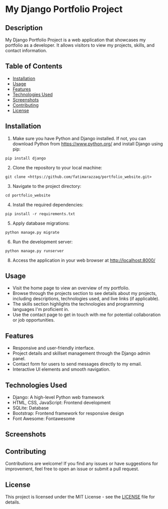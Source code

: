 # My Django Portfolio Project

## Description

My Django Portfolio Project is a web application that showcases my portfolio as a developer. It allows visitors to view my projects, skills, and contact information.

## Table of Contents

- [Installation](#installation)
- [Usage](#usage)
- [Features](#features)
- [Technologies Used](#technologies-used)
- [Screenshots](#screenshots)
- [Contributing](#contributing)
- [License](#license)

## Installation

1. Make sure you have Python and Django installed. If not, you can download Python from <https://www.python.org/> and install Django using pip:

```pip install django```

2. Clone the repository to your local machine:

```
git clone <https://github.com/fatimarazzaq/portfolio_website.git>
```

3. Navigate to the project directory:

```
cd portfolio_website
```

4. Install the required dependencies:

```
pip install -r requirements.txt
```

5. Apply database migrations:

```
python manage.py migrate
```

6. Run the development server:

```
python manage.py runserver
```

8. Access the application in your web browser at <http://localhost:8000/>

## Usage

- Visit the home page to view an overview of my portfolio.
- Browse through the projects section to see details about my projects, including descriptions, technologies used, and live links (if applicable).
- The skills section highlights the technologies and programming languages I'm proficient in.
- Use the contact page to get in touch with me for potential collaboration or job opportunities.

## Features

- Responsive and user-friendly interface.
- Project details and skillset management through the Django admin panel.
- Contact form for users to send messages directly to my email.
- Interactive UI elements and smooth navigation.

## Technologies Used

- Django: A high-level Python web framework
- HTML, CSS, JavaScript: Frontend development
- SQLite: Database
- Bootstrap: Frontend framework for responsive design
- Font Awesome: Fontawesome

## Screenshots

<!-- ![Screenshot 1](screenshots/screenshot1.png)
![Screenshot 2](screenshots/screenshot2.png)
![Screenshot 3](screenshots/screenshot3.png) -->

## Contributing

Contributions are welcome! If you find any issues or have suggestions for improvement, feel free to open an issue or submit a pull request.

## License

This project is licensed under the MIT License - see the [LICENSE](LICENSE) file for details.
